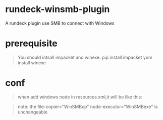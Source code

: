 # rundeck-winsmb-plugin
A rundeck plugin use SMB to connect with Windows

# prerequisite
>You should intsall impacket and winexe:
>  pip install impacket
>  yum install winexe

# conf
>when add windows node in resources.xml,it will be like this:
> <node name="xxx" description="" tags="windows" hostname="xxx" osArch="" osFamily="windows" osName="windows" osVersion="" username="administrator" file-copier="WinSMBcp" node-executor="WinSMBexe" win-password-storage-path="xxx"/>

>note: the file-copier="WinSMBcp" node-executor="WinSMBexe" is unchangeable

